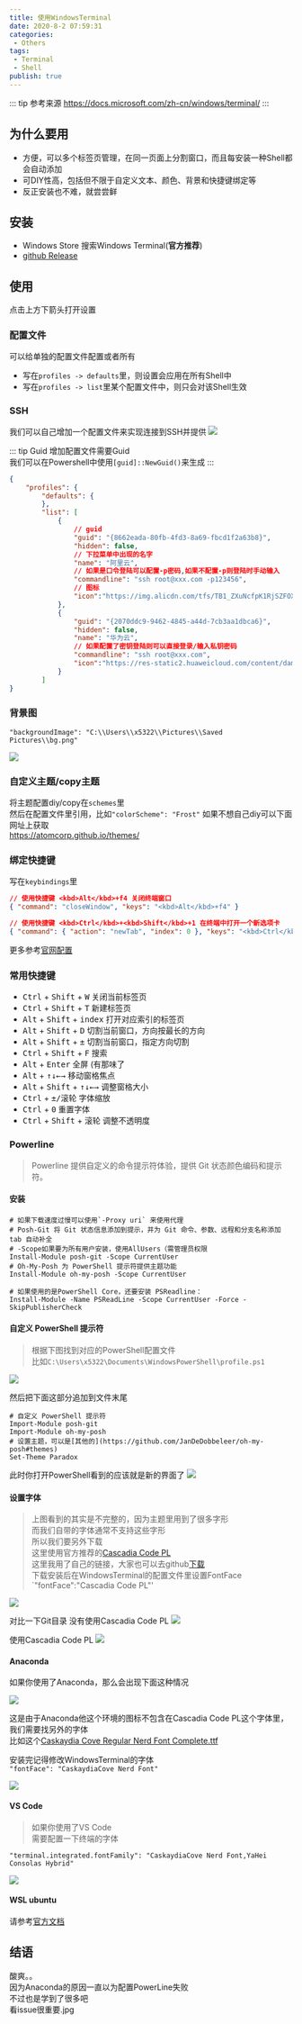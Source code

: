 ```yaml
---
title: 使用WindowsTerminal
date: 2020-8-2 07:59:31
categories:
 - Others
tags:
 - Terminal
 - Shell
publish: true
---
```


::: tip 参考来源
https://docs.microsoft.com/zh-cn/windows/terminal/
:::

## 为什么要用
- 方便，可以多个标签页管理，在同一页面上分割窗口，而且每安装一种Shell都会自动添加  
- 可DIY性高，包括但不限于自定义文本、颜色、背景和快捷键绑定等  
- 反正安装也不难，就尝尝鲜  

## 安装
-   Windows Store 搜索Windows Terminal(**官方推荐**)
-   [github Release](https://github.com/microsoft/terminal/releases)

## 使用
点击上方下箭头打开设置

### 配置文件
可以给单独的配置文件配置或者所有   
- 写在`profiles -> defaults`里，则设置会应用在所有Shell中  
- 写在`profiles -> list`里某个配置文件中，则只会对该Shell生效  

### SSH
我们可以自己增加一个配置文件来实现连接到SSH并提供
<img src="https://ikaros-picture.oss-cn-shenzhen.aliyuncs.com/typora/Ikaros/20200802085158.png" />

::: tip Guid
增加配置文件需要Guid  
我们可以在Powershell中使用`[guid]::NewGuid()`来生成
:::

```json
{
    "profiles": {
        "defaults": {
        },
        "list": [
            {
                // guid
                "guid": "{8662eada-80fb-4fd3-8a69-fbcd1f2a63b8}",
                "hidden": false,
                // 下拉菜单中出现的名字
                "name": "阿里云",
                // 如果是口令登陆可以配置-p密码,如果不配置-p则登陆时手动输入
                "commandline": "ssh root@xxx.com -p123456",
                // 图标
                "icon":"https://img.alicdn.com/tfs/TB1_ZXuNcfpK1RjSZFOXXa6nFXa-32-32.ico"
            },
            {
                "guid": "{2070ddc9-9462-4845-a44d-7cb3aa1dbca6}",
                "hidden": false,
                "name": "华为云",
                // 如果配置了密钥登陆则可以直接登录/输入私钥密码
                "commandline": "ssh root@xxx.com",
                "icon":"https://res-static2.huaweicloud.com/content/dam/cloudbu-site/archive/commons/web_resoure/framework/favicon/favicon.ico"
            }
        ]
}
```


### 背景图

`"backgroundImage": "C:\\Users\\x5322\\Pictures\\Saved Pictures\\bg.png"`

<img src="https://ikaros-picture.oss-cn-shenzhen.aliyuncs.com/typora/Ikaros/20200802081839.png" />

### 自定义主题/copy主题

将主题配置diy/copy在`schemes`里  
然后在配置文件里引用，比如`"colorScheme": "Frost"`
如果不想自己diy可以下面网址上获取  
https://atomcorp.github.io/themes/

### 绑定快捷键

写在`keybindings`里
```json
// 使用快捷键 <kbd>Alt</kbd>+f4 关闭终端窗口
{ "command": "closeWindow", "keys": "<kbd>Alt</kbd>+f4" }
```


```json
// 使用快捷键 <kbd>Ctrl</kbd>+<kbd>Shift</kbd>+1 在终端中打开一个新选项卡
{ "command": { "action": "newTab", "index": 0 }, "keys": "<kbd>Ctrl</kbd>+<kbd>Shift</kbd>+1" }
```

更多参考[官网配置](https://docs.microsoft.com/zh-cn/windows/terminal/customize-settings/key-bindings)

### 常用快捷键
-   <kbd>Ctrl</kbd> + <kbd>Shift</kbd> + <kbd>W</kbd> 关闭当前标签页
-   <kbd>Ctrl</kbd> + <kbd>Shift</kbd> + <kbd>T</kbd> 新建标签页
-   <kbd>Alt</kbd> + <kbd>Shift</kbd> + <kbd>index</kbd> 打开对应索引的标签页
-   <kbd>Alt</kbd> + <kbd>Shift</kbd> + <kbd>D</kbd> 切割当前窗口，方向按最长的方向
-   <kbd>Alt</kbd> + <kbd>Shift</kbd> + <kbd>±</kbd> 切割当前窗口，指定方向切割
-   <kbd>Ctrl</kbd> + <kbd>Shift</kbd> + <kbd>F</kbd> 搜索
-   <kbd>Alt</kbd> + <kbd>Enter</kbd> 全屏 (有那味了
-   <kbd>Alt</kbd> + <kbd>↑↓←→</kbd> 移动窗格焦点
-   <kbd>Alt</kbd> + <kbd>Shift</kbd> + <kbd>↑↓←→</kbd> 调整窗格大小
-   <kbd>Ctrl</kbd> + <kbd>±/滚轮</kbd> 字体缩放
-   <kbd>Ctrl</kbd> + <kbd>0</kbd> 重置字体
-   <kbd>Ctrl</kbd> + <kbd>Shift</kbd> + <kbd>滚轮</kbd> 调整不透明度

### Powerline 
> Powerline 提供自定义的命令提示符体验，提供 Git 状态颜色编码和提示符。

#### 安装
```shell
# 如果下载速度过慢可以使用`-Proxy uri` 来使用代理
# Posh-Git 将 Git 状态信息添加到提示，并为 Git 命令、参数、远程和分支名称添加 tab 自动补全
# -Scope如果要为所有用户安装，使用AllUsers（需管理员权限
Install-Module posh-git -Scope CurrentUser
# Oh-My-Posh 为 PowerShell 提示符提供主题功能
Install-Module oh-my-posh -Scope CurrentUser

# 如果使用的是PowerShell Core，还要安装 PSReadline：
Install-Module -Name PSReadLine -Scope CurrentUser -Force -SkipPublisherCheck
```

#### 自定义 PowerShell 提示符
>根据下图找到对应的PowerShell配置文件  
比如`C:\Users\x5322\Documents\WindowsPowerShell\profile.ps1`  

<img src="https://ikaros-picture.oss-cn-shenzhen.aliyuncs.com/typora/Ikaros/20200802102127.png" />

然后把下面这部分追加到文件末尾
```shell
# 自定义 PowerShell 提示符
Import-Module posh-git
Import-Module oh-my-posh
# 设置主题，可以是[其他的](https://github.com/JanDeDobbeleer/oh-my-posh#themes)
Set-Theme Paradox
```

此时你打开PowerShell看到的应该就是新的界面了
<img src="https://ikaros-picture.oss-cn-shenzhen.aliyuncs.com/typora/Ikaros/20200802102807.png"/>

#### 设置字体
>上图看到的其实是不完整的，因为主题里用到了很多字形  
而我们自带的字体通常不支持这些字形  
所以我们要另外下载  
这里使用官方推荐的[Cascadia Code PL](https://ikaros-picture.oss-cn-shenzhen.aliyuncs.com/typora/Ikaros/CascadiaCode-2007.01.zip)  
这里我用了自己的链接，大家也可以去github[下载](https://github.com/microsoft/cascadia-code/releases)  
下载安装后在WindowsTerminal的配置文件里设置FontFace  
`"fontFace":"Cascadia Code PL"'

<img src="https://ikaros-picture.oss-cn-shenzhen.aliyuncs.com/typora/Ikaros/20200802103352.png" />

对比一下Git目录
没有使用Cascadia Code PL
<img src="https://ikaros-picture.oss-cn-shenzhen.aliyuncs.com/typora/Ikaros/20200802103535.png" />

使用Cascadia Code PL
<img src="https://ikaros-picture.oss-cn-shenzhen.aliyuncs.com/typora/Ikaros/20200802103619.png" />

#### Anaconda
如果你使用了Anaconda，那么会出现下面这种情况

<img src="https://ikaros-picture.oss-cn-shenzhen.aliyuncs.com/typora/Ikaros/20200802103813.png" />

这是由于Anaconda他这个环境的图标不包含在Cascadia Code PL这个字体里，我们需要找另外的字体  
比如这个[Caskaydia Cove Regular Nerd Font Complete.ttf](https://ikaros-picture.oss-cn-shenzhen.aliyuncs.com/typora/Ikaros/Caskaydia%20Cove%20Regular%20Nerd%20Font%20Complete.ttf)

安装完记得修改WindowsTerminal的字体  
`"fontFace": "CaskaydiaCove Nerd Font"`

<img src="https://ikaros-picture.oss-cn-shenzhen.aliyuncs.com/typora/Ikaros/20200802104054.png" />

#### VS Code 
>如果你使用了VS Code  
需要配置一下终端的字体  

`"terminal.integrated.fontFamily": "CaskaydiaCove Nerd Font,YaHei Consolas Hybrid"`

<img src="https://ikaros-picture.oss-cn-shenzhen.aliyuncs.com/typora/Ikaros/20200802104234.png">

#### WSL ubuntu
请参考[官方文档](https://docs.microsoft.com/zh-cn/windows/terminal/tutorials/powerline-setup#set-up-powerline-in-wsl-ubuntu)

## 结语
酸爽。。  
因为Anaconda的原因一直以为配置PowerLine失败  
不过也是学到了很多吧  
看issue很重要.jpg

